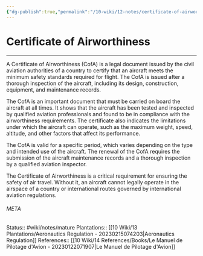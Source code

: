 ```yaml
---
{"dg-publish":true,"permalink":"/10-wiki/12-notes/certificate-of-airworthiness-20230228090419/"}
---
```


# Certificate of Airworthiness
---
A Certificate of Airworthiness (CofA) is a legal document issued by the civil aviation authorities of a country to certify that an aircraft meets the minimum safety standards required for flight. The CofA is issued after a thorough inspection of the aircraft, including its design, construction, equipment, and maintenance records.

The CofA is an important document that must be carried on board the aircraft at all times. It shows that the aircraft has been tested and inspected by qualified aviation professionals and found to be in compliance with the airworthiness requirements. The certificate also indicates the limitations under which the aircraft can operate, such as the maximum weight, speed, altitude, and other factors that affect its performance.

The CofA is valid for a specific period, which varies depending on the type and intended use of the aircraft. The renewal of the CofA requires the submission of the aircraft maintenance records and a thorough inspection by a qualified aviation inspector.

The Certificate of Airworthiness is a critical requirement for ensuring the safety of air travel. Without it, an aircraft cannot legally operate in the airspace of a country or international routes governed by international aviation regulations.



###### META
Status:: #wiki/notes/mature 
Plantations:: [[10 Wiki/13 Plantations/Aeronautics Regulation - 20230215074203\|Aeronautics Regulation]]
References:: [[10 Wiki/14 References/Books/Le Manuel de Pilotage d'Avion - 20230122071907\|Le Manuel de Pilotage d'Avion]] 
